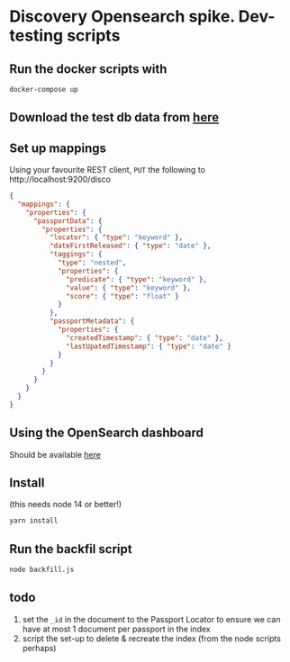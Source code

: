 # Discovery Opensearch spike. Dev-testing scripts

## Run the docker scripts with

```bash
docker-compose up
```

## Download the test db data from [here](https://www.dropbox.com/s/fnfvv293mb6y8wk/passports.json?dl=0)

## Set up mappings

Using your favourite REST client, `PUT` the following to  http://localhost:9200/disco

```json
{
  "mappings": {
    "properties": {
      "passportData": {
        "properties": {
          "locator": { "type": "keyword" },
          "dateFirstReleased": { "type": "date" },
          "taggings": {
            "type": "nested",
            "properties": {
              "predicate": { "type": "keyword" },
              "value": { "type": "keyword" },
              "score": { "type": "float" }
            }
          },
          "passportMetadata": {
            "properties": {
              "createdTimestamp": { "type": "date" },
              "lastUpatedTimestamp": { "type": "date" }
            }
          }
        }
      }
    }
  }
}
```

## Using the OpenSearch dashboard

Should be available [here](http://localhost:5601/app/dev_tools#/console)

## Install

(this needs node 14 or better!)

```bash
yarn install
```

## Run the backfil script

```bash
node backfill.js
```

## todo

1. set the `_id` in the document to the Passport Locator to ensure we can have at most 1 document per passport in the index
1. script the set-up to delete & recreate the index (from the node scripts perhaps)
